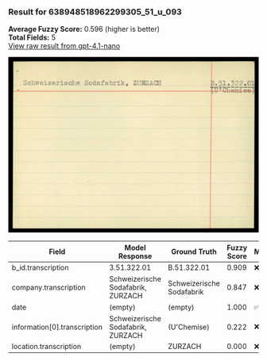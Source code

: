 ### Result for 638948518962299305_51_u_093
**Average Fuzzy Score:** 0.596 (higher is better)<br>
**Total Fields:** 5<br>
[View raw result from gpt-4.1-nano](https://github.com/RISE-UNIBAS/humanities_data_benchmark/blob/main/results/2025-10-24/T0308/request_T0308_638948518962299305_51_u_093.json)

<img src="https://github.com/RISE-UNIBAS/humanities_data_benchmark/blob/main/benchmarks/blacklist/images/638948518962299305_51_u_093.jpg?raw=true" alt="638948518962299305_51_u_093" width="600px">

| Field | Model Response | Ground Truth | Fuzzy Score | Match |
|-------|----------------|--------------|-------------|-------|
| b_id.transcription | 3.51.322.01 | B.51.322.01 | 0.909 | ❌ |
| company.transcription | Schweizerische Sodafabrik, ZURZACH | Schweizerische Sodafabrik | 0.847 | ❌ |
| date | (empty) | (empty) | 1.000 | ✅ |
| information[0].transcription | Schweizerische Sodafabrik, ZURZACH | (U'Chemise) | 0.222 | ❌ |
| location.transcription | (empty) | ZURZACH | 0.000 | ❌ |
